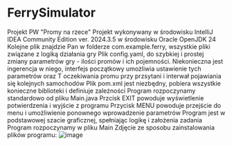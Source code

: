 # FerrySimulator
Projekt PW "Promy na rzece"
Projekt wykonywany w środowisku IntelliJ IDEA Community Edition ver. 2024.3.5 w środowisku Oracle OpenJDK 24
Kolejne plik znajdzie Pan w folderze com.example.ferry, wszystkie pliki związane z logiką działania gry
Plik config.yaml, do szybkiej i prostej zmiany parametrów gry - ilości promów i ich pojemności. Niekonieczna jest ingerencja w niego, interfejs początkowy umożliwia ustawienie tych parametrów oraz T oczekiwania promu przy przsytani i interwał  pojawiania się kolejnych samochodów
Plik pom.xml jest niezbędny, pobiera wszystkie konieczne biblioteki i definiuje zależności
Program rozpoczynamy standardowo od pliku Main.java
Przcisk EXIT powoduje wyświetlenie potwierdzenia i wyjście z programu
Przycisk MENU powoduje przejście do menu i umożliwienie ponownego wprowadzenie parametrów
Program jest w podstawowej szacie graficznej, spełniając logikę i założenia zadania
Program rozpoczynamy w pliku Main
Zdjęcie ze sposobu zainstalowania plików programu:
![image](https://github.com/user-attachments/assets/aa88b0d9-ff7c-4d95-a767-0f736d71ba60)
